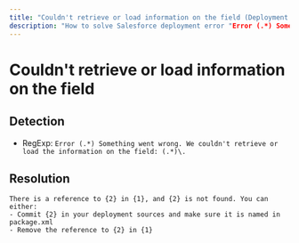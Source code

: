 ```yaml
---
title: "Couldn't retrieve or load information on the field (Deployment assistant)"
description: "How to solve Salesforce deployment error "Error (.*) Something went wrong. We couldn't retrieve or load the information on the field: (.*)\.""
---
```

<!-- markdownlint-disable MD013 -->
# Couldn't retrieve or load information on the field

## Detection

- RegExp: `Error (.*) Something went wrong. We couldn't retrieve or load the information on the field: (.*)\.`

## Resolution

```shell
There is a reference to {2} in {1}, and {2} is not found. You can either:
- Commit {2} in your deployment sources and make sure it is named in package.xml
- Remove the reference to {2} in {1}

```
